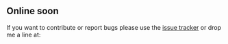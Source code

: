 ## Online soon


If you want to contribute or report bugs please use the [issue tracker](https://github.com/synapse/Synapse-MVC/issues) or drop me a line at: <?= base64_decode('Y3Jpc3RpYW4uYmFybHV0aXVAZ21haWwuY29t'); ?>
